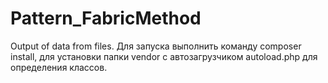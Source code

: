# Pattern_FabricMethod
Output of data from files.
Для запуска выполнить команду composer install, для установки папки vendor с автозагрузчиком autoload.php для определения классов.
